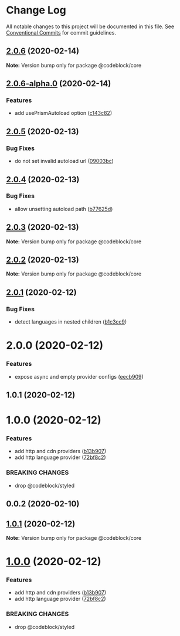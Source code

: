 # Change Log

All notable changes to this project will be documented in this file.
See [Conventional Commits](https://conventionalcommits.org) for commit guidelines.

## [2.0.6](https://github.com/codeblockjs/codeblock/compare/@codeblock/core@2.0.6-alpha.0...@codeblock/core@2.0.6) (2020-02-14)

**Note:** Version bump only for package @codeblock/core





## [2.0.6-alpha.0](https://github.com/codeblockjs/codeblock/compare/@codeblock/core@2.0.5...@codeblock/core@2.0.6-alpha.0) (2020-02-14)


### Features

* add usePrismAutoload option ([c143c82](https://github.com/codeblockjs/codeblock/commit/c143c822c8dd330c34b18bad35b138a2a161e81f))





## [2.0.5](https://github.com/codeblockjs/codeblock/compare/@codeblock/core@2.0.4...@codeblock/core@2.0.5) (2020-02-13)


### Bug Fixes

* do not set invalid autoload url ([09003bc](https://github.com/codeblockjs/codeblock/commit/09003bcb3f722bcf4f5848a44a053b02a4627720))





## [2.0.4](https://github.com/codeblockjs/codeblock/compare/@codeblock/core@2.0.3...@codeblock/core@2.0.4) (2020-02-13)


### Bug Fixes

* allow unsetting autoload path ([b77625d](https://github.com/codeblockjs/codeblock/commit/b77625dbae103be10b55fc282c98848c5c620948))





## [2.0.3](https://github.com/codeblockjs/codeblock/compare/@codeblock/core@2.0.2...@codeblock/core@2.0.3) (2020-02-13)

**Note:** Version bump only for package @codeblock/core





## [2.0.2](https://github.com/codeblockjs/codeblock/compare/@codeblock/core@2.0.1...@codeblock/core@2.0.2) (2020-02-13)

**Note:** Version bump only for package @codeblock/core





## [2.0.1](https://github.com/codeblockjs/codeblock/compare/@codeblock/core@2.0.0...@codeblock/core@2.0.1) (2020-02-12)


### Bug Fixes

* detect languages in nested children ([b1c3cc9](https://github.com/codeblockjs/codeblock/commit/b1c3cc989c4f5fd81b1d98e8d0b7966d02b87134))





# 2.0.0 (2020-02-12)


### Features

* expose async and empty provider configs ([eecb909](https://github.com/codeblockjs/codeblock/commit/eecb909e79dc2d199a0ddd95a306824f3af1894a))



## 1.0.1 (2020-02-12)



# 1.0.0 (2020-02-12)


### Features

* add http and cdn providers ([b13b907](https://github.com/codeblockjs/codeblock/commit/b13b9076ca2a0ddf637bc2e102da6490f6b66a2e))
* add http language provider ([72bf8c2](https://github.com/codeblockjs/codeblock/commit/72bf8c2a2db8557a65fc39e009cd420561b507a2))


### BREAKING CHANGES

* drop @codeblock/styled



## 0.0.2 (2020-02-10)





## [1.0.1](https://github.com/codeblockjs/codeblock/compare/v1.0.0...v1.0.1) (2020-02-12)

**Note:** Version bump only for package @codeblock/core





# [1.0.0](https://github.com/codeblockjs/codeblock/compare/v0.0.2...v1.0.0) (2020-02-12)


### Features

* add http and cdn providers ([b13b907](https://github.com/codeblockjs/codeblock/commit/b13b9076ca2a0ddf637bc2e102da6490f6b66a2e))
* add http language provider ([72bf8c2](https://github.com/codeblockjs/codeblock/commit/72bf8c2a2db8557a65fc39e009cd420561b507a2))


### BREAKING CHANGES

* drop @codeblock/styled
